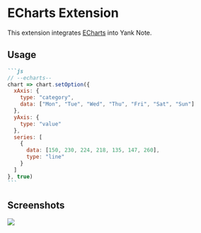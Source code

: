 # ECharts Extension

This extension integrates [ECharts](https://github.com/apache/echarts) into Yank Note.

## Usage

~~~markdown
```js
// --echarts--
chart => chart.setOption({
  xAxis: {
    type: "category",
    data: ["Mon", "Tue", "Wed", "Thu", "Fri", "Sat", "Sun"]
  },
  yAxis: {
    type: "value"
  },
  series: [
    {
      data: [150, 230, 224, 218, 135, 147, 260],
      type: "line"
    }
  ]
}, true)
```
~~~

## Screenshots
![](https://user-images.githubusercontent.com/7115690/167867511-b79ddf47-b5b3-4db0-b108-e01b6c24954c.png)
